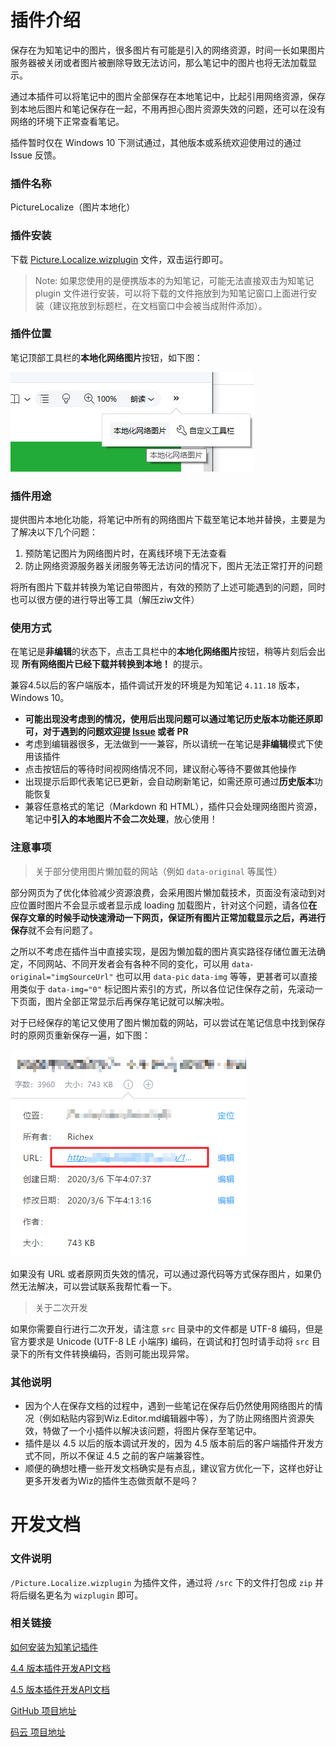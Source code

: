 # 插件介绍

保存在为知笔记中的图片，很多图片有可能是引入的网络资源，时间一长如果图片服务器被关闭或者图片被删除导致无法访问，那么笔记中的图片也将无法加载显示。

通过本插件可以将笔记中的图片全部保存在本地笔记中，比起引用网络资源，保存到本地后图片和笔记保存在一起，不用再担心图片资源失效的问题，还可以在没有网络的环境下正常查看笔记。

插件暂时仅在 Windows 10 下测试通过，其他版本或系统欢迎使用过的通过 Issue 反馈。

### 插件名称

PictureLocalize（图片本地化）

### 插件安装

下载 [Picture.Localize.wizplugin](https://github.com/richex-cn/wiz-plugin-picture-localize/raw/master/Picture.Localize.wizplugin) 文件，双击运行即可。

> Note: 如果您使用的是便携版本的为知笔记，可能无法直接双击为知笔记 plugin 文件进行安装，可以将下载的文件拖放到为知笔记窗口上面进行安装（建议拖放到标题栏，在文档窗口中会被当成附件添加）。


### 插件位置

笔记顶部工具栏的**本地化网络图片**按钮，如下图：

![20190417_140250](README.assets/20190417_140250.png)


### 插件用途

提供图片本地化功能，将笔记中所有的网络图片下载至笔记本地并替换，主要是为了解决以下几个问题：

1. 预防笔记图片为网络图片时，在离线环境下无法查看
2. 防止网络资源服务器关闭服务等无法访问的情况下，图片无法正常打开的问题

将所有图片下载并转换为笔记自带图片，有效的预防了上述可能遇到的问题，同时也可以很方便的进行导出等工具（解压ziw文件）


### 使用方式

在笔记是**非编辑**的状态下，点击工具栏中的**本地化网络图片**按钮，稍等片刻后会出现 **所有网络图片已经下载并转换到本地！** 的提示。

兼容4.5以后的客户端版本，插件调试开发的环境是为知笔记 `4.11.18` 版本，Windows 10。

- **可能出现没考虑到的情况，使用后出现问题可以通过笔记历史版本功能还原即可，对于遇到的问题欢迎提 [Issue](https://gitee.com/Richex/wiz-plugin-picture-localize/issues/new) 或者 PR**
- 考虑到编辑器很多，无法做到一一兼容，所以请统一在笔记是**非编辑**模式下使用该插件
- 点击按钮后的等待时间视网络情况不同，建议耐心等待不要做其他操作
- 出现提示后即代表笔记已更新，会自动刷新笔记，如需还原可通过**历史版本**功能恢复
- 兼容任意格式的笔记（Markdown 和 HTML），插件只会处理网络图片资源，笔记中**引入的本地图片不会二次处理**，放心使用！



### 注意事项

> 关于部分使用图片懒加载的网站（例如 `data-original` 等属性）

部分网页为了优化体验减少资源浪费，会采用图片懒加载技术，页面没有滚动到对应位置时图片不会显示或者显示成 loading 加载图片，针对这个问题，请各位**在保存文章的时候手动快速滑动一下网页，保证所有图片正常加载显示之后，再进行保存**就不会有问题了。

之所以不考虑在插件当中直接实现，是因为懒加载的图片真实路径存储位置无法确定，不同网站、不同开发者会有各种不同的变化，可以用 `data-original="imgSourceUrl"` 也可以用 `data-pic` `data-img` 等等，更甚者可以直接用类似于 `data-img="0"` 标记图片索引的方式，所以各位记住保存之前，先滚动一下页面，图片全部正常显示后再保存笔记就可以解决啦。

对于已经保存的笔记又使用了图片懒加载的网站，可以尝试在笔记信息中找到保存时的原网页重新保存一遍，如下图：

![](README.assets/20200308_030817.png)

如果没有 URL 或者原网页失效的情况，可以通过源代码等方式保存图片，如果仍然无法解决，可以尝试联系我帮忙看一下。



> 关于二次开发

如果你需要自行进行二次开发，请注意 `src` 目录中的文件都是 UTF-8 编码，但是官方要求是 Unicode (UTF-8 LE 小端序) 编码，在调试和打包时请手动将 `src` 目录下的所有文件转换编码，否则可能出现异常。




### 其他说明

- 因为个人在保存文档的过程中，遇到一些笔记在保存后仍然使用网络图片的情况（例如粘贴内容到Wiz.Editor.md编辑器中等），为了防止网络图片资源失效，特做了一个小插件以解决该问题，将图片保存至笔记中。
- 插件是以 4.5 以后的版本调试开发的，因为 4.5 版本前后的客户端插件开发方式不同，所以不保证 4.5 之前的客户端兼容性。
- 顺便的确想吐槽一些开发文档确实是有点乱，建议官方优化一下，这样也好让更多开发者为Wiz的插件生态做贡献不是吗？




# 开发文档


### 文件说明

`/Picture.Localize.wizplugin` 为插件文件，通过将 `/src` 下的文件打包成 `zip` 并将后缀名更名为 `wizplugin` 即可。


### 相关链接

[如何安装为知笔记插件](http://www.wiz.cn/wiz-install-plugin.html)

[4.4 版本插件开发API文档](http://www.wiz.cn/manual/plugin/)

[4.5 版本插件开发API文档](http://www.wiz.cn/plugin-api-document-45.html)

[GitHub 项目地址](https://github.com/richex-cn/wiz-plugin-picture-localize)

[码云 项目地址](https://gitee.com/Richex/wiz-plugin-picture-localize)

